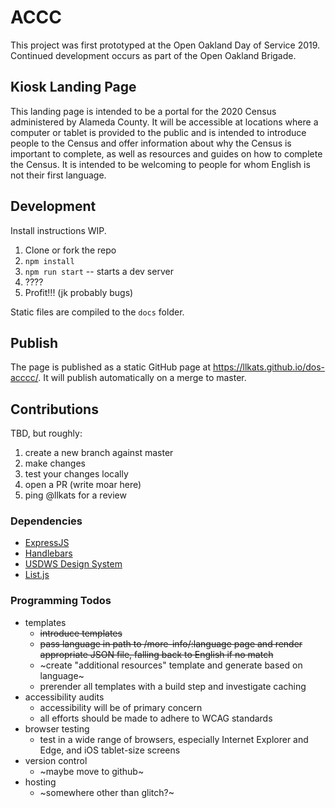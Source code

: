 ACCC 
=================

This project was first prototyped at the Open Oakland Day of Service 2019. Continued development occurs as part of the Open Oakland Brigade.

Kiosk Landing Page
------------

This landing page is intended to be a portal for the 2020 Census administered by Alameda County. It will be accessible at locations where a computer or tablet is provided to the public and is intended to introduce people to the Census and offer information about why the Census is important to complete, as well as resources and guides on how to complete the Census. It is intended to be welcoming to people for whom English is not their first language.

## Development

Install instructions WIP.

1. Clone or fork the repo
1. `npm install`
1. `npm run start` -- starts a dev server
1. ????
1. Profit!!! (jk probably bugs)

Static files are compiled to the `docs` folder.

## Publish

The page is published as a static GitHub page at https://llkats.github.io/dos-acccc/. It will publish automatically on a merge to master.

## Contributions

TBD, but roughly:
1. create a new branch against master
1. make changes
1. test your changes locally
1. open a PR (write moar here)
1. ping @llkats for a review

### Dependencies
- [ExpressJS](https://expressjs.com/)
- [Handlebars](http://handlebarsjs.com/)
- [USDWS Design System](https://designsystem.digital.gov)
- [List.js](https://listjs.com)

### Programming Todos
- templates
  - ~~introduce templates~~
  - ~~pass language in path to /more-info/:language page and render appropriate JSON file, falling back to English if no match~~
  - ~create "additional resources" template and generate based on language~
  - prerender all templates with a build step and investigate caching
- accessibility audits
  - accessibility will be of primary concern
  - all efforts should be made to adhere to WCAG standards
- browser testing
  - test in a wide range of browsers, especially Internet Explorer and Edge, and iOS tablet-size screens
- version control
  - ~maybe move to github~
- hosting
  - ~somewhere other than glitch?~
